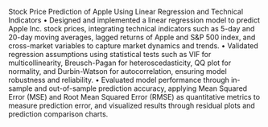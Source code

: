 Stock Price Prediction of Apple Using Linear Regression and Technical Indicators
• Designed and implemented a linear regression model to predict Apple Inc. stock prices,
integrating technical indicators such as 5-day and 20-day moving averages, lagged
returns of Apple and S&P 500 index, and cross-market variables to capture market
dynamics and trends.
• Validated regression assumptions using statistical tests such as VIF for multicollinearity,
Breusch-Pagan for heteroscedasticity, QQ plot for normality, and Durbin-Watson for
autocorrelation, ensuring model robustness and reliability.
• Evaluated model performance through in-sample and out-of-sample prediction accuracy,
applying Mean Squared Error (MSE) and Root Mean Squared Error (RMSE) as
quantitative metrics to measure prediction error, and visualized results through residual
plots and prediction comparison charts.
